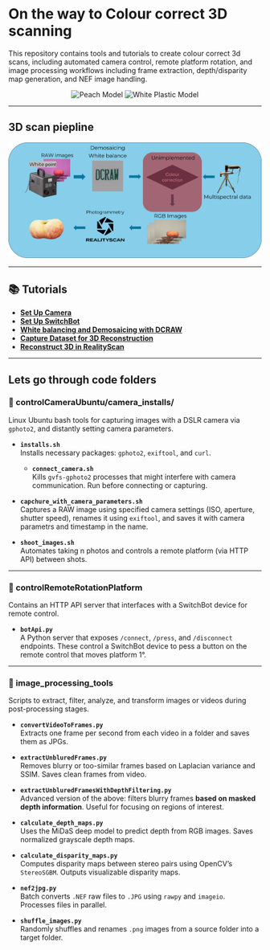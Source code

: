 # On the way to Colour correct 3D scanning

This repository contains tools and tutorials to create colour correct 3d scans, including automated camera control, remote platform rotation, and image processing workflows including frame extraction, depth/disparity map generation, and NEF image handling.
<p align="center">
  <img src="docs/img/PeachModel.png" alt="Peach Model" width="45%" />
  <img src="docs/img/WhitePlasticModel.png" alt="White Plastic Model" width="45%" />
</p>

---

## 3D scan piepline
![3D scan piepline](docs/img/Approach3DScan.png)

---

## 📚 Tutorials

- **[Set Up Camera](docs/setUpCamera.md)**
- **[Set Up SwitchBot](docs/setUpSwitchBot.md)**
- **[White balancing and Demosaicing with DCRAW](docs/DCRAW_WhiteBalance_Demosaic.md)**
- **[Capture Dataset for 3D Reconstruction](docs/captureDatasetFor3DReconstruction.md)**
- **[Reconstruct 3D in RealityScan](docs/reconstruct3DRealityScan.md)**

---

## Lets go through code folders

### 📸 controlCameraUbuntu/camera_installs/

Linux Ubuntu bash tools for capturing images with a DSLR camera via `gphoto2`, and distantly setting camera parameters.

- **`installs.sh`**  
  Installs necessary packages: `gphoto2`, `exiftool`, and `curl`.

  - **`connect_camera.sh`**  
  Kills `gvfs-gphoto2` processes that might interfere with camera communication. Run before connecting or capturing.
  
- **`capchure_with_camera_parameters.sh`**  
  Captures a RAW image using specified camera settings (ISO, aperture, shutter speed), renames it using `exiftool`, and saves it with camera parametrs and timestamp in the name.

- **`shoot_images.sh`**  
  Automates taking n photos and controls a remote platform (via HTTP API) between shots.

---

### 🔌 controlRemoteRotationPlatform

Contains an HTTP API server that interfaces with a SwitchBot device for remote control.

- **`botApi.py`**  
  A Python server that exposes `/connect`, `/press`, and `/disconnect` endpoints. These control a SwitchBot device to pess a button on the remote control that moves platform 1°. 
---

### 🧠 image_processing_tools

Scripts to extract, filter, analyze, and transform images or videos during post-processing stages.

- **`convertVideoToFrames.py`**  
  Extracts one frame per second from each video in a folder and saves them as JPGs.

- **`extractUnbluredFrames.py`**  
  Removes blurry or too-similar frames based on Laplacian variance and SSIM. Saves clean frames from video.

- **`extractUnbluredFramesWithDepthFiltering.py`**  
  Advanced version of the above: filters blurry frames **based on masked depth information**. Useful for focusing on regions of interest.

- **`calculate_depth_maps.py`**  
  Uses the MiDaS deep model to predict depth from RGB images. Saves normalized grayscale depth maps.

- **`calculate_disparity_maps.py`**  
  Computes disparity maps between stereo pairs using OpenCV’s `StereoSGBM`. Outputs visualizable disparity maps.

- **`nef2jpg.py`**  
  Batch converts `.NEF` raw files to `.JPG` using `rawpy` and `imageio`. Processes files in parallel.

- **`shuffle_images.py`**  
  Randomly shuffles and renames `.png` images from a source folder into a target folder.
